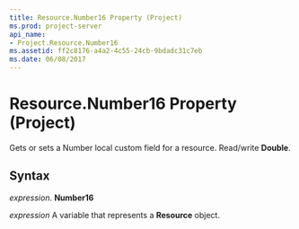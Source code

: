 ```yaml
---
title: Resource.Number16 Property (Project)
ms.prod: project-server
api_name:
- Project.Resource.Number16
ms.assetid: ff2c8176-a4a2-4c55-24cb-9bdadc31c7eb
ms.date: 06/08/2017
---
```



# Resource.Number16 Property (Project)

Gets or sets a Number local custom field for a resource. Read/write  **Double**.


## Syntax

 _expression_. **Number16**

 _expression_ A variable that represents a **Resource** object.


